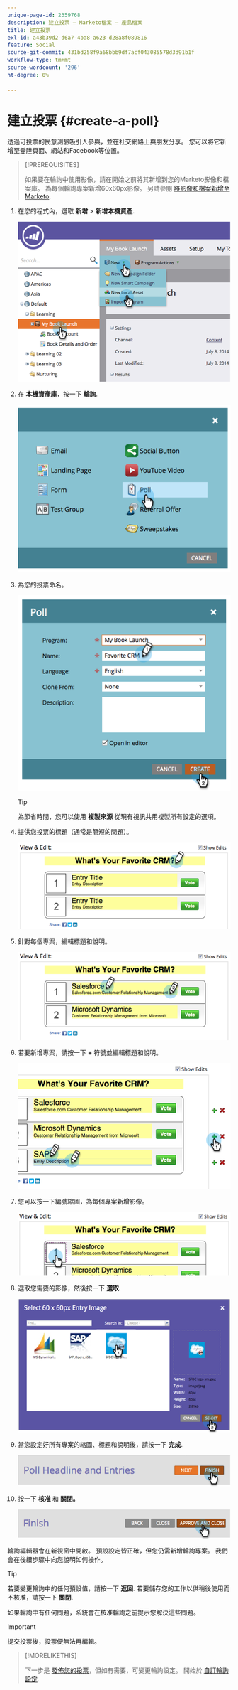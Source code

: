 ```yaml
---
unique-page-id: 2359768
description: 建立投票 — Marketo檔案 — 產品檔案
title: 建立投票
exl-id: a43b39d2-d6a7-4ba8-a623-d28a8f089816
feature: Social
source-git-commit: 431bd258f9a68bbb9df7acf043085578d3d91b1f
workflow-type: tm+mt
source-wordcount: '296'
ht-degree: 0%

---
```


# 建立投票 {#create-a-poll}

透過可投票的民意測驗吸引人參與，並在社交網路上與朋友分享。 您可以將它新增至登陸頁面、網站和Facebook等位置。

>[!PREREQUISITES]
>
>如果要在輪詢中使用影像，請在開始之前將其新增到您的Marketo影像和檔案庫。 為每個輪詢專案新增60x60px影像。 另請參閱 [將影像和檔案新增至Marketo](/help/marketo/product-docs/demand-generation/images-and-files/add-images-and-files-to-marketo.md).

1. 在您的程式內，選取 **新增** > **新增本機資產**.

   ![](assets/image2014-9-18-18-3a18-3a41.png)

1. 在 **本機資產庫**，按一下 **輪詢**.

   ![](assets/image2014-9-18-18-3a18-3a47.png)

1. 為您的投票命名。

   ![](assets/image2014-9-18-18-3a18-3a55.png)

   >[!TIP]
   >
   >為節省時間，您可以使用 **複製來源** 從現有視訊共用複製所有設定的選項。

1. 提供您投票的標題（通常是簡短的問題）。

   ![](assets/image2014-9-18-18-3a19-3a14.png)

1. 針對每個專案，編輯標題和說明。

   ![](assets/image2014-9-18-18-3a19-3a23.png)

1. 若要新增專案，請按一下 **+** 符號並編輯標題和說明。

   ![](assets/image2014-9-18-18-3a19-3a30.png)

1. 您可以按一下編號縮圖，為每個專案新增影像。

   ![](assets/image2014-9-18-18-3a19-3a37.png)

1. 選取您需要的影像，然後按一下 **選取**.

   ![](assets/image2014-9-18-18-3a19-3a44.png)

1. 當您設定好所有專案的縮圖、標題和說明後，請按一下 **完成**.

   ![](assets/image2014-9-18-18-3a19-3a50.png)

1. 按一下 **核准** 和 **關閉。**

   ![](assets/image2014-9-18-18-3a19-3a57.png)

輪詢編輯器會在新視窗中開啟。 預設設定皆正確，但您仍需新增輪詢專案。 我們會在後續步驟中向您說明如何操作。

>[!TIP]
>
>若要變更輪詢中的任何預設值，請按一下 **返回**. 若要儲存您的工作以供稍後使用而不核准，請按一下 **關閉**.

如果輪詢中有任何問題，系統會在核准輪詢之前提示您解決這些問題。

>[!IMPORTANT]
>
>提交投票後，投票便無法再編輯。

>[!MORELIKETHIS]
>
>下一步是 [發佈您的投票](/help/marketo/product-docs/demand-generation/social/creating-a-poll/publish-a-poll.md)，但如有需要，可變更輪詢設定。 開始於 [自訂輪詢設定](/help/marketo/product-docs/demand-generation/social/creating-a-poll/customize-poll-settings.md).
